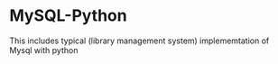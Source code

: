 # MySQL-Python
This includes typical (library management system) implememtation of Mysql with python
